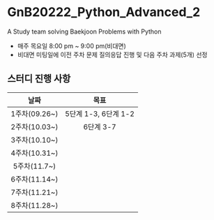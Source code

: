 # GnB20222_Python_Advanced_2
A Study team solving Baekjoon Problems with Python
- 매주 목요일 8:00 pm ~ 9:00 pm(비대면)
- 비대면 미팅일에 이전 주차 문제 질의응답 진행 및 다음 주차 과제(5개) 선정
## 스터디 진행 사항
|날짜|목표|
|:--:|:--:|
|1주차(09.26~)|5단계 1-3, 6단계 1-2|
|2주차(10.03~)|6단계 3-7|
|3주차(10.10~)||
|4주차(10.31~)||
|5주차(11.7~)||
|6주차(11.14~)||
|7주차(11.21~)||
|8주차(11.28~)||
